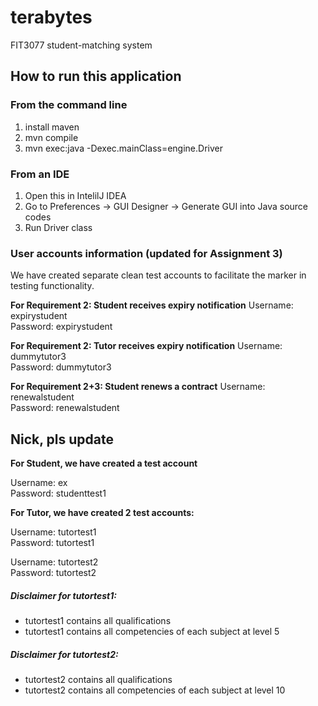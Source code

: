  # terabytes

FIT3077 student-matching system


## How to run this application

### From the command line

1. install maven
2. mvn compile
3. mvn exec:java -Dexec.mainClass=engine.Driver

### From an IDE

1. Open this in IntelilJ IDEA
2. Go to Preferences -> GUI Designer -> Generate GUI into Java source codes
3. Run Driver class

### User accounts information (updated for Assignment 3)

We have created separate clean test accounts to facilitate the marker in testing functionality.

**For Requirement 2: Student receives expiry notification**
Username: expirystudent<br>
Password: expirystudent

**For Requirement 2: Tutor receives expiry notification**
Username: dummytutor3<br>
Password: dummytutor3

**For Requirement 2+3: Student renews a contract**
Username: renewalstudent<br>
Password: renewalstudent

## Nick, pls update
**For Student, we have created a test account**

Username: ex<br>
Password: studenttest1

**For Tutor, we have created 2 test accounts:**

Username: tutortest1<br>
Password: tutortest1

Username: tutortest2<br>
Password: tutortest2

##### Disclaimer for tutortest1: 
- tutortest1 contains all qualifications
- tutortest1 contains all competencies of each subject at level 5

##### Disclaimer for tutortest2: 
- tutortest2 contains all qualifications
- tutortest2 contains all competencies of each subject at level 10
